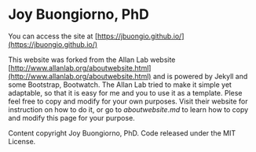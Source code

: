 # Joy Buongiorno, PhD

You can access the site at [https://jbuongio.github.io/](https://jbuongio.github.io/)

This website was forked from the Allan Lab website [http://www.allanlab.org/aboutwebsite.html](http://www.allanlab.org/aboutwebsite.html) and is powered by Jekyll and some Bootstrap, Bootwatch. The Allan Lab tried to make it simple yet adaptable, so that it is easy for me and you to use it as a template. Plese feel free to copy and modify for your own purposes. Visit their website for instruction on how to do it, or go to *aboutwebsite.md*  to learn how to copy and modify this page for your purpose.

Content copyright Joy Buongiorno, PhD. Code released under the MIT License.

